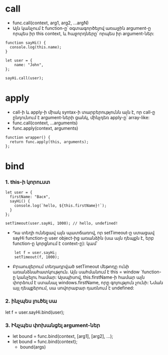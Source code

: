 # call

- func.call(context, arg1, arg2, ...argN)
- Այն կանչում է function-ը՝ օգտագործելով առաջին argument-ը որպես իր this context, և հաջորդները՝ որպես իր argument-ներ:

```
function sayHi() {
  console.log(this.name);
}

let user = {
    name: "John",
};

sayHi.call(user);
```

# apply

- call-ի և apply-ի միակ syntax-ի տարբերությունն այն է, որ call-ը ընդունում է argument-ների ցանկ, մինչդեռ apply-ը՝ array-like:
- func.call(context, ...arguments)
- func.apply(context, arguments)

```
function wrapper() {
  return func.apply(this, arguments);
};
```

# bind

### 1. this-ի կորուստ

```
let user = {
  firstName: "Вася",
  sayHi() {
    console.log(`hello, ${this.firstName}!`);
  }
};

setTimeout(user.sayHi, 1000); // hello, undefined!
```

- Դա տեղի ունեցավ այն պատճառով, որ setTimeout-ը ստացավ sayHi function-ը user object-ից առանձին (սա այն դեպքն է, երբ function-ը կորցնում է context-ը): կամ՝

```
    let f = user.sayHi;
    setTimeout(f, 1000);
```

- Բրաուզերում տեղադրված setTimeout մեթոդը ունի առանձնահատկություն. Այն սահմանում է this = window `function-ը կանչելու համար: Այսպիսով, this.firstName-ի համար այն փորձում է ստանալ windows.firstName, որը գոյություն չունի: Նման այլ դեպքերում, սա սովորաբար դառնում է undefined:

### 2. ինչպես լուծել սա

let f = user.sayHi.bind(user);

### 3. Ինչպես փոխանցել argument-ներ

- let bound = func.bind(context, [arg1], [arg2], ...);
- let bound = func.bind(context);
  - bound(args)
